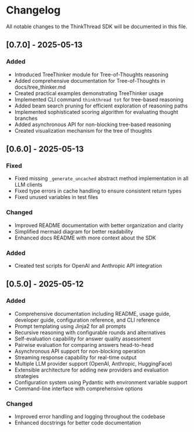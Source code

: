 # Changelog

All notable changes to the ThinkThread SDK will be documented in this file.

## [0.7.0] - 2025-05-13

### Added
- Introduced TreeThinker module for Tree-of-Thoughts reasoning
- Added comprehensive documentation for Tree-of-Thoughts in docs/tree_thinker.md
- Created practical examples demonstrating TreeThinker usage
- Implemented CLI command `thinkthread tot` for tree-based reasoning
- Added beam search pruning for efficient exploration of reasoning paths
- Implemented sophisticated scoring algorithm for evaluating thought branches
- Added asynchronous API for non-blocking tree-based reasoning
- Created visualization mechanism for the tree of thoughts

## [0.6.0] - 2025-05-13

### Fixed
- Fixed missing `_generate_uncached` abstract method implementation in all LLM clients
- Fixed type errors in cache handling to ensure consistent return types
- Fixed unused variables in test files

### Changed
- Improved README documentation with better organization and clarity
- Simplified mermaid diagram for better readability
- Enhanced docs README with more context about the SDK

### Added
- Created test scripts for OpenAI and Anthropic API integration

## [0.5.0] - 2025-05-12

### Added
- Comprehensive documentation including README, usage guide, developer guide, configuration reference, and CLI reference
- Prompt templating using Jinja2 for all prompts
- Recursive reasoning with configurable rounds and alternatives
- Self-evaluation capability for answer quality assessment
- Pairwise evaluation for comparing answers head-to-head
- Asynchronous API support for non-blocking operation
- Streaming response capability for real-time output
- Multiple LLM provider support (OpenAI, Anthropic, HuggingFace)
- Extensible architecture for adding new providers and evaluation strategies
- Configuration system using Pydantic with environment variable support
- Command-line interface with comprehensive options

### Changed
- Improved error handling and logging throughout the codebase
- Enhanced docstrings for better code documentation
